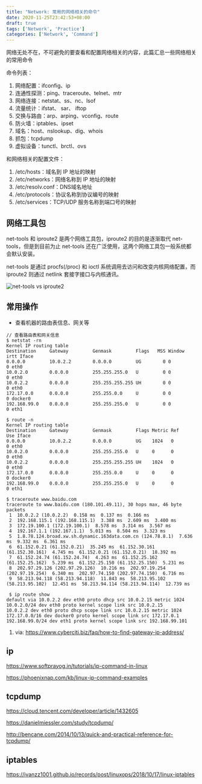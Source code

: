 ```yaml
---
title: "Network: 常用的网络相关的命令"
date: 2020-11-25T23:42:53+08:00
draft: true
tags: ['Network', 'Practice']
categories: ['Network', 'Command']
---
```


网络无处不在，不可避免的要查看和配置网络相关的内容，此篇汇总一些网络相关的常用命令

命令列表：

1. 网络配置：ifconfig、ip
2. 连通性探测：ping、traceroute、telnet、mtr
3. 网络连接：netstat、ss、nc、lsof
4. 流量统计：ifstat、 sar、 iftop
5. 交换与路由：arp、arping、vconfig、route
6. 防火墙：iptables、ipset
7. 域名：host、nslookup、dig、whois
8. 抓包：tcpdump
9. 虚拟设备：tunctl、brctl、ovs

和网络相关的配置文件：

1. /etc/hosts：域名到 IP 地址的映射
2. /etc/networks：网络名称到 IP 地址的映射
3. /etc/resolv.conf：DNS域名地址
4. /etc/protocols：协议名称到协议编号的映射
5. /etc/services：TCP/UDP 服务名称到端口号的映射

## 网络工具包

net-tools 和 iproute2 是两个网络工具包，iproute2 的目的是逐渐取代 net-tools，但是到目前为止 net-tools 还在广泛使用，这两个网络工具包一般系统都会默认安装。

net-tools 是通过 procfs(/proc) 和 ioctl 系统调用去访问和改变内核网络配置，而 iproute2 则通过 netlink 套接字接口与内核通讯。

![net-tools vs iproute2](/img/network/net-tools-vs-iproute2.png)

## 常用操作

- 查看机器的路由表信息、网关等

```shell
// 查看路由表和网关信息
$ netstat -rn
Kernel IP routing table
Destination     Gateway         Genmask         Flags   MSS Window  irtt Iface
0.0.0.0         10.0.2.2        0.0.0.0         UG        0 0          0 eth0
10.0.2.0        0.0.0.0         255.255.255.0   U         0 0          0 eth0
10.0.2.2        0.0.0.0         255.255.255.255 UH        0 0          0 eth0
172.17.0.0      0.0.0.0         255.255.0.0     U         0 0          0 docker0
192.168.99.0    0.0.0.0         255.255.255.0   U         0 0          0 eth1

$ route -n
Kernel IP routing table
Destination     Gateway         Genmask         Flags Metric Ref    Use Iface
0.0.0.0         10.0.2.2        0.0.0.0         UG    1024   0        0 eth0
10.0.2.0        0.0.0.0         255.255.255.0   U     0      0        0 eth0
10.0.2.2        0.0.0.0         255.255.255.255 UH    1024   0        0 eth0
172.17.0.0      0.0.0.0         255.255.0.0     U     0      0        0 docker0
192.168.99.0    0.0.0.0         255.255.255.0   U     0      0        0 eth1

$ traceroute www.baidu.com
traceroute to www.baidu.com (180.101.49.11), 30 hops max, 46 byte packets
 1  10.0.2.2 (10.0.2.2)  0.158 ms  0.137 ms  0.166 ms
 2  192.168.115.1 (192.168.115.1)  3.388 ms  2.609 ms  3.400 ms
 3  172.19.100.1 (172.19.100.1)  8.578 ms  3.314 ms  3.567 ms
 4  192.167.1.1 (192.167.1.1)  5.013 ms  8.504 ms  3.323 ms
 5  1.8.78.124.broad.xw.sh.dynamic.163data.com.cn (124.78.8.1)  7.636 ms  9.332 ms  6.361 ms
 6  61.152.0.21 (61.152.0.21)  35.245 ms  61.152.30.161 (61.152.30.161)  4.745 ms  61.152.0.21 (61.152.0.21)  18.392 ms
 7  61.152.24.74 (61.152.24.74)  4.263 ms  61.152.25.162 (61.152.25.162)  5.239 ms  61.152.25.150 (61.152.25.150)  5.231 ms
 8  202.97.29.126 (202.97.29.126)  10.216 ms  202.97.19.254 (202.97.19.254)  6.340 ms  202.97.74.150 (202.97.74.150)  6.716 ms
 9  58.213.94.118 (58.213.94.118)  11.843 ms  58.213.95.102 (58.213.95.102)  12.451 ms  58.213.94.114 (58.213.94.114)  12.739 ms

 $ ip route show
default via 10.0.2.2 dev eth0 proto dhcp src 10.0.2.15 metric 1024
10.0.2.0/24 dev eth0 proto kernel scope link src 10.0.2.15
10.0.2.2 dev eth0 proto dhcp scope link src 10.0.2.15 metric 1024
172.17.0.0/16 dev docker0 proto kernel scope link src 172.17.0.1
192.168.99.0/24 dev eth1 proto kernel scope link src 192.168.99.101
```

1. via: https://www.cyberciti.biz/faq/how-to-find-gateway-ip-address/

## ip

https://www.softprayog.in/tutorials/ip-command-in-linux

https://phoenixnap.com/kb/linux-ip-command-examples

## tcpdump

https://cloud.tencent.com/developer/article/1432605

https://danielmiessler.com/study/tcpdump/

http://bencane.com/2014/10/13/quick-and-practical-reference-for-tcpdump/

## iptables

https://ivanzz1001.github.io/records/post/linuxops/2018/10/17/linux-iptables
